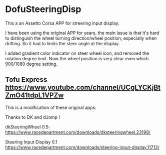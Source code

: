 DofuSteeringDisp
=============
This a an Assetto Corsa APP for streering input display.

I have been using the original APP for years, the main issue is that it's hard to distinguish the wheel turning direction/wheel position, especially when drifting. So it had to limits the steer angle at the display.

I added gradient color indicator on steer wheel icon, and removed the rotation degree limit. Now the wheel position is very clear even which 900/1080 degree setting.

Tofu Express
https://www.youtube.com/channel/UCgLYCKjBtZmO41tdpL1VPZw
---
This is a modification of these original apps:

Thanks to DK and dJomp !

dkSteeringWheel 0.5:  
https://www.racedepartment.com/downloads/dksteeringwheel.23198/

Steering Input Display 0.1  
https://www.racedepartment.com/downloads/steering-input-display.11713/

